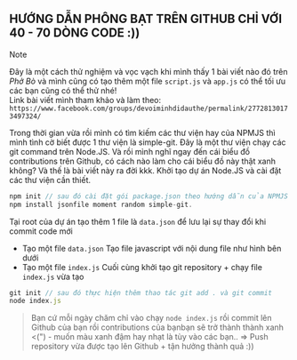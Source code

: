 ## HƯỚNG DẪN PHÔNG BẠT TRÊN GITHUB CHỈ VỚI 40 - 70 DÒNG CODE :))

> [!NOTE]
 Đây là một cách thử nghiệm và vọc vạch khi mình thấy 1 bài viết nào đó trên *Phở Bò* và mình cũng có tạo thêm một file `script.js` và `app.js` có thể tối ưu các bạn cũng có thể thử nhé!<br>Link bài viết mình tham khảo và làm theo: `https://www.facebook.com/groups/devoiminhdidauthe/permalink/27728130173497324/`

Trong thời gian vừa rồi mình có tìm kiếm các thư viện hay của NPMJS thì mình tình cờ biết được 1 thư viện là simple-git. Đây là một thư viện chạy các git command trên Node.JS. Và rồi mình nghĩ ngay đến cái biểu đồ contributions trên Github, có cách nào làm cho cái biểu đồ này thật xanh không? Và thế là bài viết này ra đời kkk.
Khởi tạo dự án Node.JS và cài đặt các thư viện cần thiết.

```javascript
npm init // sau đó cài đặt gói package.json theo hướng dẫn của NPMJS
npm install jsonfile moment random simple-git.
```

Tại root của dự án tạo thêm 1 file là `data.json` để lưu lại sự thay đổi khi commit code mới

- Tạo một file `data.json`
  Tạo file javascript với nội dung file như hình bên dưới
- Tạo một file `index.js`
  Cuối cùng khởi tạo git repository + chạy file `index.js` vừa tạo

```javascript
git init // sau đó thực hiện thêm thao tác git add . và git commit
node index.js
```

> Bạn cứ mỗi ngày chăm chỉ vào chạy `node index.js` rồi commit lên Github của bạn rồi contributions của bạnbạn sẽ trở thành thành xanh <(") - muốn màu xanh đậm hay nhạt là tùy vào các bạn..
=> Push repository vừa được tạo lên Github + tận hưởng thành quả :))


